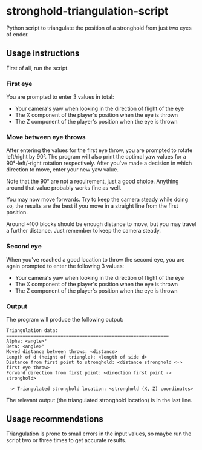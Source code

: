 # stronghold-triangulation-script

Python script to triangulate the position of a stronghold from just two eyes of ender.

## Usage instructions

First of all, run the script.

### First eye

You are prompted to enter 3 values in total:
- Your camera's yaw when looking in the direction of flight of the eye
- The X component of the player's position when the eye is thrown
- The Z component of the player's position when the eye is thrown

### Move between eye throws

After entering the values for the first eye throw, you are prompted to rotate left/right
by 90°. The program will also print the optimal yaw values for a 90°-left/-right rotation
respectively.
After you've made a decision in which direction to move, enter your new yaw value.

Note that the 90° are not a requirement, just a good choice. Anything around that value probably
works fine as well.

You may now move forwards. Try to keep the camera steady while doing so, the results are the best
if you move in a straight line from the first position.

Around ~100 blocks should be enough distance to move, but you may travel a further distance. 
Just remember to keep the camera steady.

### Second eye

When you've reached a good location to throw the second eye, you are again prompted to enter
the following 3 values:
- Your camera's yaw when looking in the direction of flight of the eye
- The X component of the player's position when the eye is thrown
- The Z component of the player's position when the eye is thrown

### Output

The program will produce the following output:
```
Triangulation data:
============================================================
Alpha: <angle>°
Beta: <angle>°
Moved distance between throws: <distance>
Length of d (height of triangle): <length of side d>
Distance from first point to stronghold: <distance stronghold <-> first eye throw>
Forward direction from first point: <direction first point -> stronghold>

 -> Triangulated stronghold location: <stronghold (X, Z) coordinates>
```

The relevant output (the triangulated stronghold location) is in the last line.


## Usage recommendations

Triangulation is prone to small errors in the input values, so maybe run the script two or three
times to get accurate results.
